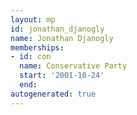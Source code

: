```yaml
---
layout: mp
id: jonathan_djanogly
name: Jonathan Djanogly
memberships:
- id: con
  name: Conservative Party
  start: '2001-10-24'
  end: 
autogenerated: true
---
```

